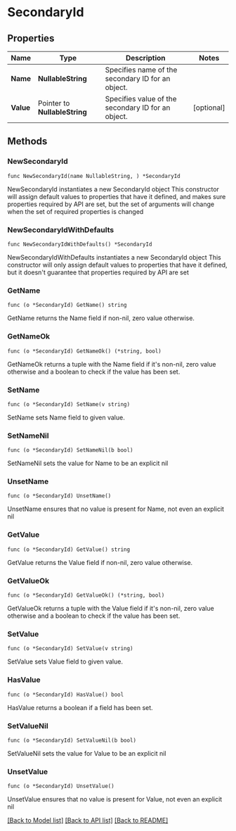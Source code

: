 # SecondaryId

## Properties

Name | Type | Description | Notes
------------ | ------------- | ------------- | -------------
**Name** | **NullableString** | Specifies name of the secondary ID for an object. | 
**Value** | Pointer to **NullableString** | Specifies value of the secondary ID for an object. | [optional] 

## Methods

### NewSecondaryId

`func NewSecondaryId(name NullableString, ) *SecondaryId`

NewSecondaryId instantiates a new SecondaryId object
This constructor will assign default values to properties that have it defined,
and makes sure properties required by API are set, but the set of arguments
will change when the set of required properties is changed

### NewSecondaryIdWithDefaults

`func NewSecondaryIdWithDefaults() *SecondaryId`

NewSecondaryIdWithDefaults instantiates a new SecondaryId object
This constructor will only assign default values to properties that have it defined,
but it doesn't guarantee that properties required by API are set

### GetName

`func (o *SecondaryId) GetName() string`

GetName returns the Name field if non-nil, zero value otherwise.

### GetNameOk

`func (o *SecondaryId) GetNameOk() (*string, bool)`

GetNameOk returns a tuple with the Name field if it's non-nil, zero value otherwise
and a boolean to check if the value has been set.

### SetName

`func (o *SecondaryId) SetName(v string)`

SetName sets Name field to given value.


### SetNameNil

`func (o *SecondaryId) SetNameNil(b bool)`

 SetNameNil sets the value for Name to be an explicit nil

### UnsetName
`func (o *SecondaryId) UnsetName()`

UnsetName ensures that no value is present for Name, not even an explicit nil
### GetValue

`func (o *SecondaryId) GetValue() string`

GetValue returns the Value field if non-nil, zero value otherwise.

### GetValueOk

`func (o *SecondaryId) GetValueOk() (*string, bool)`

GetValueOk returns a tuple with the Value field if it's non-nil, zero value otherwise
and a boolean to check if the value has been set.

### SetValue

`func (o *SecondaryId) SetValue(v string)`

SetValue sets Value field to given value.

### HasValue

`func (o *SecondaryId) HasValue() bool`

HasValue returns a boolean if a field has been set.

### SetValueNil

`func (o *SecondaryId) SetValueNil(b bool)`

 SetValueNil sets the value for Value to be an explicit nil

### UnsetValue
`func (o *SecondaryId) UnsetValue()`

UnsetValue ensures that no value is present for Value, not even an explicit nil

[[Back to Model list]](../README.md#documentation-for-models) [[Back to API list]](../README.md#documentation-for-api-endpoints) [[Back to README]](../README.md)


